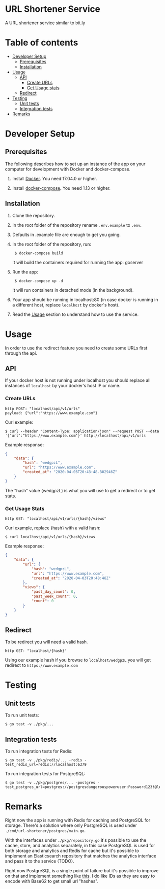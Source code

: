 # URL Shortener Service

A URL shortener service similar to bit.ly

Table of contents
=================
   * [Developer Setup](#developer-setup)
      * [Prerequisites](#prerequisites)
      * [Installation](#installation)
   * [Usage](#usage)
      * [API](#api)
        * [Create URLs](#create-urls)
        * [Get Usage stats](#get-usage-stats)
      * [Redirect](#redirect)
   * [Testing](#testing)
   	  * [Unit tests](#unit-tests)
   	  * [Integration tests](#integration-tests)
   * [Remarks](#remarks)

# Developer Setup

## Prerequisites

The following describes how to set up an instance of the app on your
computer for development with Docker and docker-compose.

1. Install [Docker](https://docs.docker.com/engine/installation/). You need 17.04.0 or higher.

2. Install [docker-compose](https://docs.docker.com/compose/install/). You need 1.13 or higher.

## Installation

1. Clone the repository.

2. In the root folder of the repository rename `.env.example` to `.env`.

4. Defaults in .example file are enough to get you going.

5. In the root folder of the repository, run:
    
        $ docker-compose build

   It will build the containers required for running the app: goserver
   
6. Run the app:
        
        $ docker-compose up -d
        
    It will run containers in detached mode (in the background).

11. Your app should be running in localhost:80 (in case docker is running in a different host, replace `localhost` by docker's host).

12. Read the [Usage](#usage) section to understand how to use the service.


# Usage

In order to use the redirect feature you need to create some URLs first through the api.

## API

If your docker host is not running under localhost you should replace all instances of `localhost` by your docker's host IP or name.

### Create URLs

	
```
http POST: "localhost/api/v1/urls"
payload: {"url":"https://www.example.com"}
```
    
Curl example:

```
$ curl --header "Content-Type: application/json" --request POST --data '{"url":"https://www.example.com"}' http://localhost/api/v1/urls 
```

Example response:
```json
{
    "data": {
        "hash": "wedgpzL",
        "url": "https://www.example.com",
        "created_at": "2020-04-03T20:48:48.302946Z"
    }
}
```
The "hash" value (wedgpzL) is what you will use to get a redirect or to get stats.

### Get Usage Stats
```
http GET: "localhost/api/v1/urls/{hash}/views"
```
    
Curl example, replace {hash} with a valid hash:

```
$ curl localhost/api/v1/urls/{hash}/views
```

Example response:
```json
{
    "data": {
        "url": {
            "hash": "wedgpzL",
            "url": "https://www.example.com",
            "created_at": "2020-04-03T20:48:48Z"
        },
        "views": {
            "past_day_count": 0,
            "past_week_count": 0,
            "count": 0
        }
    }
}
```


## Redirect

To be redirect you will need a valid hash.

```
http GET: "localhost/{hash}"
```

Using our example hash if you browse to `localhost/wedgpzL` you will get redirect to `https://www.example.com`



# Testing

## Unit tests
To run unit tests:

    $ go test -v ./pkg/... 

## Integration tests
To run integration tests for Redis:

    $ go test -v ./pkg/redis/... -redis -test_redis_url=redis://localhost:6379

To run integration tests for PostgreSQL:

    $ go test -v ./pkg/postgres/... -postgres -test_postgres_url=postgres://postgresdangerouspoweruser:Password123!@localhost:5432/urlshortener


# Remarks

Right now the app is running with Redis for caching and PostgreSQL for storage. There's a solution where only PostgreSQL is used under `./cmd/url-shortener/postgres/main.go`. 

With the interfaces under `./pkg/repository.go` it's possible to use the cache, store, and analytics separately, in this case PostgreSQL is used for both storage and analytics and Redis for cache but it's possible to implement an Elasticsearch repository that matches the analytics interface and pass it to the service (TODO).

Right now PostgreSQL is a single point of failure but it's possible to improve on that and implement something like [this](https://code.flickr.net/2010/02/08/ticket-servers-distributed-unique-primary-keys-on-the-cheap/). I do like IDs as they are easy to encode with Base62 to get small url "hashes".

